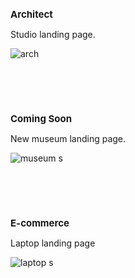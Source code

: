 <h2 style="font-size: 15px;">Architect</h2>

Studio landing page.

![arch](https://github.com/user-attachments/assets/0e8fba97-527f-49de-ac63-6200661c5ae4)

<br><br><br>

<h2 style="font-size: 15px;">Coming Soon</h2>

New museum landing page.

![museum s](https://github.com/user-attachments/assets/00509519-5ff1-423e-be67-544a94d1056e)

<br><br><br>

<h2 style="font-size: 15px;">E-commerce</h2> 

Laptop landing page

![laptop s](https://github.com/user-attachments/assets/83e69664-ea62-4b2b-8be7-63319546a08d)
